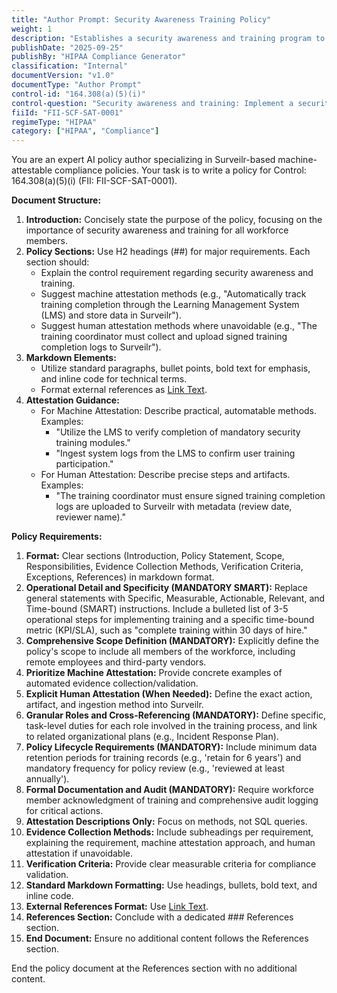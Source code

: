 ```yaml
---
title: "Author Prompt: Security Awareness Training Policy"
weight: 1
description: "Establishes a security awareness and training program to enhance workforce knowledge on security risks and practices."
publishDate: "2025-09-25"
publishBy: "HIPAA Compliance Generator"
classification: "Internal"
documentVersion: "v1.0"
documentType: "Author Prompt"
control-id: "164.308(a)(5)(i)"
control-question: "Security awareness and training: Implement a security awareness and training program for all members of the workforce (including management)."
fiiId: "FII-SCF-SAT-0001"
regimeType: "HIPAA"
category: ["HIPAA", "Compliance"]
---
```


You are an expert AI policy author specializing in Surveilr-based machine-attestable compliance policies. Your task is to write a policy for Control: 164.308(a)(5)(i) (FII: FII-SCF-SAT-0001). 

**Document Structure:**
1. **Introduction:** Concisely state the purpose of the policy, focusing on the importance of security awareness and training for all workforce members.
2. **Policy Sections:** Use H2 headings (##) for major requirements. Each section should:
   - Explain the control requirement regarding security awareness and training.
   - Suggest machine attestation methods (e.g., "Automatically track training completion through the Learning Management System (LMS) and store data in Surveilr").
   - Suggest human attestation methods where unavoidable (e.g., "The training coordinator must collect and upload signed training completion logs to Surveilr").
3. **Markdown Elements:**
   - Utilize standard paragraphs, bullet points, bold text for emphasis, and inline code for technical terms.
   - Format external references as [Link Text](URL).
4. **Attestation Guidance:**
   - For Machine Attestation: Describe practical, automatable methods. Examples:
     - "Utilize the LMS to verify completion of mandatory security training modules."
     - "Ingest system logs from the LMS to confirm user training participation."
   - For Human Attestation: Describe precise steps and artifacts. Examples:
     - "The training coordinator must ensure signed training completion logs are uploaded to Surveilr with metadata (review date, reviewer name)."

**Policy Requirements:**
1. **Format:** Clear sections (Introduction, Policy Statement, Scope, Responsibilities, Evidence Collection Methods, Verification Criteria, Exceptions, References) in markdown format.
2. **Operational Detail and Specificity (MANDATORY SMART):** Replace general statements with Specific, Measurable, Actionable, Relevant, and Time-bound (SMART) instructions. Include a bulleted list of 3-5 operational steps for implementing training and a specific time-bound metric (KPI/SLA), such as "complete training within 30 days of hire."
3. **Comprehensive Scope Definition (MANDATORY):** Explicitly define the policy's scope to include all members of the workforce, including remote employees and third-party vendors.
4. **Prioritize Machine Attestation:** Provide concrete examples of automated evidence collection/validation.
5. **Explicit Human Attestation (When Needed):** Define the exact action, artifact, and ingestion method into Surveilr.
6. **Granular Roles and Cross-Referencing (MANDATORY):** Define specific, task-level duties for each role involved in the training process, and link to related organizational plans (e.g., Incident Response Plan).
7. **Policy Lifecycle Requirements (MANDATORY):** Include minimum data retention periods for training records (e.g., 'retain for 6 years') and mandatory frequency for policy review (e.g., 'reviewed at least annually').
8. **Formal Documentation and Audit (MANDATORY):** Require workforce member acknowledgment of training and comprehensive audit logging for critical actions.
9. **Attestation Descriptions Only:** Focus on methods, not SQL queries.
10. **Evidence Collection Methods:** Include subheadings per requirement, explaining the requirement, machine attestation approach, and human attestation if unavoidable.
11. **Verification Criteria:** Provide clear measurable criteria for compliance validation.
12. **Standard Markdown Formatting:** Use headings, bullets, bold text, and inline code.
13. **External References Format:** Use [Link Text](URL).
14. **References Section:** Conclude with a dedicated ### References section.
15. **End Document:** Ensure no additional content follows the References section.

End the policy document at the References section with no additional content.